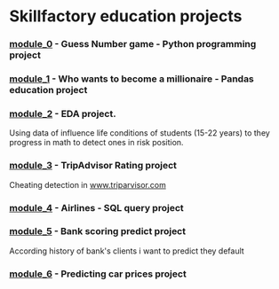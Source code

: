 # Skillfactory education projects

### [module_0](module_0) - Guess Number game - Python programming project

### [module_1](module_1) - Who wants to become a millionaire - Pandas education project

### [module_2](module_2) - EDA project.
Using data of influence life conditions of students (15-22 years) to they progress in math to detect ones in risk position.

### [module_3](module_3) - TripAdvisor Rating project
Cheating detection in www.triparvisor.com

### [module_4](module_4) - Airlines - SQL query project

### [module_5](module_5) - Bank scoring predict project
According history of bank's clients i want to predict they default

### [module_6](module_6) - Predicting car prices project
